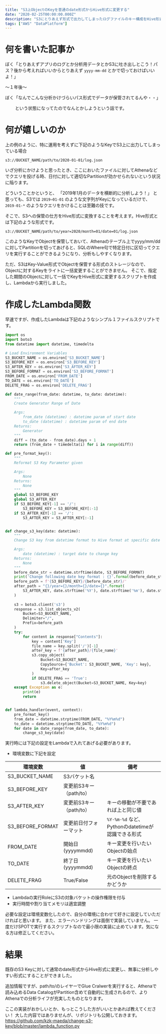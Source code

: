 ```yaml
---
title: "S3上ObjectのKeyを普通のdate形式からHive形式に変更する"
date: "2020-02-25T00:00:00.000Z"
description: "S3にとりあえず形式で出力してしまったログファイルのキー構成をHive形式に変換する方法"
tags: ["AWS" "DataPlatform"]
---
```


# 何を書いた記事か
ぼく「とりあえずアプリのログとか分析用データとかS3に吐き出しとこう！パス？後から考えればいいからとりあえず `yyyy-mm-dd` とかで切っておけばいいよ！」

〜１年後〜

ぼく「なんでこんな分析かけづらいパス形式でデータが保管されてるんや・・」

　　
という状態になってたのでなんとかしようという話です。

# 何が嬉しいのか
上の例のように、特に運用を考えずに下記のようなKeyでS3上に出力してしまっている場合

```
s3://BUCKET_NAME/path/to/2020-01-01/log.json
```

いざ分析にかけようと思ったとき、ここにおいたファイルに対してAthenaなどでクエリを投げる時、日付に対して適切なPartitionが効かせられないという状況に陥ります。

どういうことかというと、
「2019年1月のデータを横断的に分析しよう！」
と思っても、S3では `2019−01-01` のような文字列がKeyになっているだけで、 `2019-01-*` のようなクエリをかけることは至難の技です。


そこで、S3への保管の仕方をHive形式に変換することを考えます。Hive形式とは下記のような形式です。

```
s3://BUCKET_NAME/path/to/year=2020/month=01/date=01/log.json
```
このようなKeyでObjectを保管しておいて、Athenaのテーブル上でyyyy/mm/ddに対してPartitionを切ってあげると、SQLのWhere句で特定日付に区切ってクエリを実行することができるようになり、分析もしやすくなります。


ただ、S3はKey-Value形式でObjectを保管する形式のストレージなので、Objectに対するKeyをライトに一括変更することができません。
そこで、指定した期間のObjectに対して一括でKeyをHive形式に変更するスクリプトを作成し、Lambdaから実行しました。

# 作成したLambda関数

早速ですが、作成したLambdaは下記のようなシンプル１ファイルスクリプトです。

```python
import os
import boto3
from datetime import datetime, timedelta

# Load Environment Variables
S3_BUCKET_NAME = os.environ['S3_BUCKET_NAME']
S3_BEFORE_KEY = os.environ['S3_BEFORE_KEY']
S3_AFTER_KEY = os.environ['S3_AFTER_KEY']
S3_BEFORE_FORMAT = os.environ['S3_BEFORE_FORMAT']
FROM_DATE = os.environ['FROM_DATE']
TO_DATE = os.environ['TO_DATE']
DELETE_FRAG = os.environ['DELETE_FRAG']

def date_range(from_date: datetime, to_date: datetime):
    """
    Create Generator Range of Date

    Args:
        from_date (datetime) : datetime param of start date
        to_date (datetime) : datetime param of end date
    Returns:
        Generator
    """
    diff = (to_date - from_date).days + 1
    return (from_date + timedelta(i) for i in range(diff))

def pre_format_key():
    """
    Reformat S3 Key Parameter given 

    Args:
        None
    Returns:
        None
    """
    global S3_BEFORE_KEY
    global S3_AFTER_KEY
    if S3_BEFORE_KEY[-1] == '/':
        S3_BEFORE_KEY = S3_BEFORE_KEY[:-1]
    if S3_AFTER_KEY[-1] == '/':
        S3_AFTER_KEY = S3_AFTER_KEY[:-1]


def change_s3_key(date: datetime):
    """
    Change S3 key from datetime format to Hive format at specific date

    Args:
        date (datetime) : target date to change key
    Returns:
        None
    """
    before_date_str = datetime.strftime(date, S3_BEFORE_FORMAT)
    print('Change following date key format : {}'.format(before_date_str))
    before_path = f'{S3_BEFORE_KEY}/{before_date_str}/'
    after_path = "{}/year={}/month={}/date={}".format(
        S3_AFTER_KEY, date.strftime('%Y'), date.strftime('%m'), date.strftime('%d')
    )
    
    s3 = boto3.client('s3')
    response = s3.list_objects_v2(
        Bucket=S3_BUCKET_NAME,
        Delimiter="/",
        Prefix=before_path
    )
    try:
        for content in response["Contents"]:
            key = content['Key']
            file_name = key.split('/')[-1]
            after_key = f'{after_path}/{file_name}'
            s3.copy_object(
                Bucket=S3_BUCKET_NAME,
                CopySource={'Bucket': S3_BUCKET_NAME, 'Key': key},
                Key=after_key
            )
            if DELETE_FRAG == 'True':
                s3.delete_object(Bucket=S3_BUCKET_NAME, Key=key)
    except Exception as e:
        print(e)
        return


def lambda_handler(event, context):
    pre_format_key()
    from_date = datetime.strptime(FROM_DATE, "%Y%m%d")
    to_date = datetime.strptime(TO_DATE, "%Y%m%d")
    for date in date_range(from_date, to_date):
        change_s3_key(date)

```

実行時には下記の設定をLambdaで入れてあげる必要があります。

- 環境変数に下記を設定

| 環境変数 | 値 | 備考 |
|-----------------|------------------|------------------|
| S3_BUCKET_NAME | S3バケット名 |  |
| S3_BEFORE_KEY | 変更前S3キー（path/to） |  |
| S3_AFTER_KEY | 変更前S3キー（path/to） | キーの移動が不要であれば上と同じ値 |
| S3_BEFORE_FORMAT | 変更前日付フォーマット | `%Y-%m-%d` など、Pythonのdatetimeが認識できる形式 |
| FROM_DATE | 開始日(yyyymmdd) | キー変更を行いたいObjectの始点 |
| TO_DATE | 終了日(yyyymmdd) | キー変更を行いたいObjectの終点 |
| DELETE_FRAG | True/False | 元のObjectを削除するかどうか |


- Lambdaの実行RoleにS3の対象バケットの操作権限を付与
- 実行時間や割り当てメモリは適宜調整


必要な設定は環境変数化したので、自分の環境に合わせて好きに設定していただければと思います。
また、エラーハンドリングは面倒で実装していません。
一度だけSPOTで実行するスクリプトなので最小限の実装に止めています。気になる方は修正してください。


# 結果
既存のS3 Keyに対して通常のdate形式からHive形式に変更し、無事に分析しやすい形式にすることができました。

追加情報ですが、path/to/のレイヤーでGlue Cralwerを実行すると、Athenaで読み込めるData CatalogがPartition含めて自動的に生成されるので、よりAthenaでの分析ライフが充実したものとなります。

ここの実装がおかしいとか、もっとこうした方がいいとかあれば教えてください！
大した内容ではありませんが、リポジトリも公開しておきます。
https://github.com/kzk-maeda/change-s3-key/blob/master/lambda_function.py
